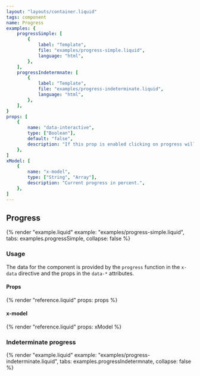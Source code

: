 ```yaml
---
layout: "layouts/container.liquid"
tags: component
name: Progress
examples: {
    progressSimple: [
        {
            label: "Template",
            file: "examples/progress-simple.liquid",
            language: "html",
        },
    ],
    progressIndetermnate: [
        {
            label: "Template",
            file: "examples/progress-indeterminate.liquid",
            language: "html",
        },
    ],
}
props: [
    {
        name: "data-interactive",
        type: ["Boolean"],
        default: "false",
        description: "If this prop is enabled clicking on progress will dispatch `progress-clicked` event with the clicked position.",
    },
]
xModel: [
    {
        name: "x-model",
        type: ["String", "Array"],
        description: "Current progress in percent.",
    },
]
---
```

## Progress

{% render "example.liquid" example: "examples/progress-simple.liquid", tabs: examples.progressSimple, collapse: false %}

### Usage

The data for the component is provided by the `progress` function in the `x-data` directive and the props in the `data-*` attributes.

#### Props

{% render "reference.liquid" props: props %}

#### x-model

{% render "reference.liquid" props: xModel %}

### Indeterminate progress

{% render "example.liquid" example: "examples/progress-indeterminate.liquid", tabs: examples.progressIndetermnate, collapse: false %}
